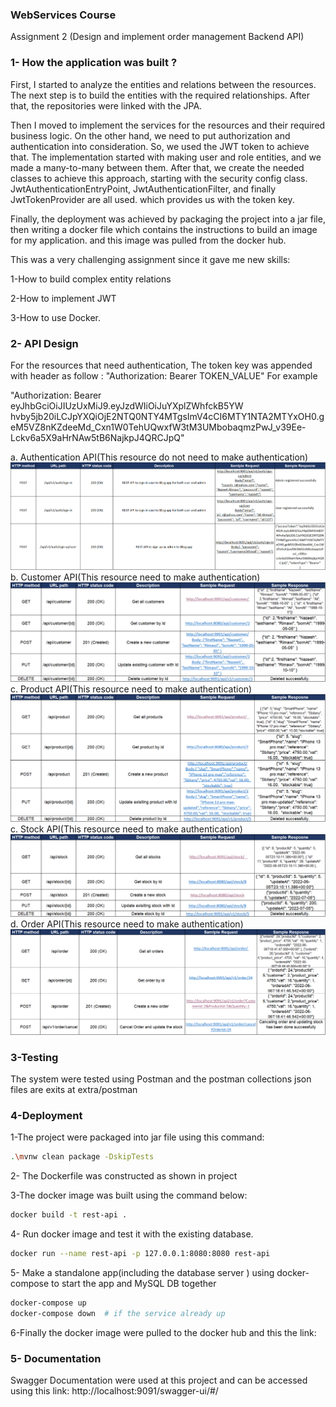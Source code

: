 ### WebServices Course
Assignment 2 (Design and implement order management Backend API)

### 1- How the application was built ?
First, I started to analyze the entities and relations between the resources.
The next step is to build the entities with the required relationships.
After that, the repositories were linked with the JPA.

Then I moved to implement the services for the resources and their required business logic.
On the other hand, we need to put authorization and authentication into consideration.
So, we used the JWT token to achieve that.
The implementation started with making user and role entities, and we made a many-to-many between them.
After that, we create the needed classes to achieve this approach, starting with the security config class.
JwtAuthenticationEntryPoint, JwtAuthenticationFilter, and finally JwtTokenProvider are all used.
which provides us with the token key.

Finally, the deployment was achieved by packaging the project into a jar file, then writing a docker file which contains the instructions to build an image for my application.
and this image was pulled from the docker hub.

This was a very challenging assignment since it gave me new skills:

1-How to build complex entity relations

2-How to implement JWT

3-How to use Docker.
### 2- API Design

For the resources that need authentication, The token key was appended with header as follow :
"Authorization: Bearer TOKEN_VALUE"
For example

"Authorization: Bearer eyJhbGciOiJIUzUxMiJ9.eyJzdWIiOiJuYXplZWhfckB5YW
hvby5jb20iLCJpYXQiOjE2NTQ0NTY4MTgsImV4cCI6MTY1NTA2MTYxOH0.geM5VZ8nKZdeeMd_Cxn1W0TehUQwxfW3tM3UMbobaqmzPwJ_v39Ee-Lckv6a5X9aHrNAw5tB6NajkpJ4QRCJpQ"

a. Authentication API(This resource do not need to make authentication)
![img.png](extra/design/Auth_API_Design.png)
b. Customer API(This resource need to make authentication)
![img.png](extra/design/Customer_API_Design.png)
c. Product API(This resource need to make authentication)
![img.png](extra/design/Prodcut_API_Design.png)
c. Stock API(This resource need to make authentication)
![img.png](extra/design/Stock_API_Design.png)
d. Order API(This resource need to make authentication)
![img.png](extra/design/Order_API_Design.png)

### 3-Testing
The system were tested using Postman and the postman collections json files are exits at extra/postman

### 4-Deployment
1-The project were packaged into jar file using this command: 
```bash
.\mvnw clean package -DskipTests
```
2- The Dockerfile was constructed as shown in project

3-The docker image was built using the command below: 
```bash
docker build -t rest-api .
```
4- Run docker image and test it with the existing database.
```bash
docker run --name rest-api -p 127.0.0.1:8080:8080 rest-api
```
5- Make a standalone app(including the database server ) using docker-compose to start the app and MySQL DB together
```bash
docker-compose up
docker-compose down  # if the service already up
```
6-Finally the docker image were pulled to the docker hub and this the link:

### 5- Documentation
Swagger Documentation were used at this project and can be accessed using this link: 
http://localhost:9091/swagger-ui/#/